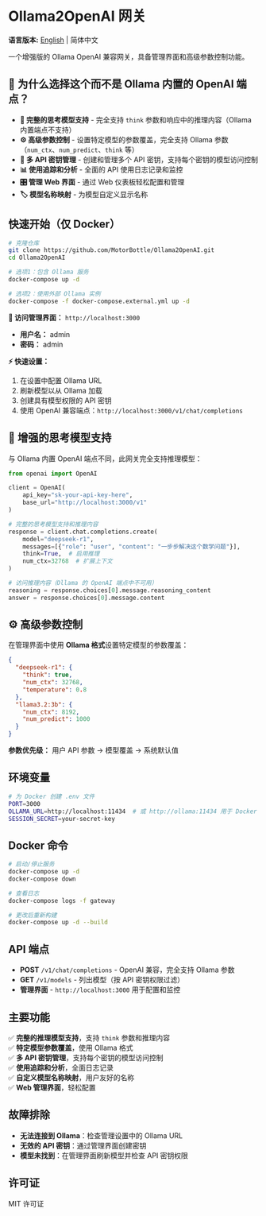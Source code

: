# Ollama2OpenAI 网关

**语言版本:** [English](README.md) | 简体中文

一个增强版的 Ollama OpenAI 兼容网关，具备管理界面和高级参数控制功能。

## 🚀 为什么选择这个而不是 Ollama 内置的 OpenAI 端点？

- **🧠 完整的思考模型支持** - 完全支持 `think` 参数和响应中的推理内容（Ollama 内置端点不支持）
- **⚙️ 高级参数控制** - 设置特定模型的参数覆盖，完全支持 Ollama 参数（`num_ctx`、`num_predict`、`think` 等）
- **🔑 多 API 密钥管理** - 创建和管理多个 API 密钥，支持每个密钥的模型访问控制
- **📊 使用追踪和分析** - 全面的 API 使用日志记录和监控
- **🎛️ 管理 Web 界面** - 通过 Web 仪表板轻松配置和管理
- **🏷️ 模型名称映射** - 为模型自定义显示名称

## 快速开始（仅 Docker）

```bash
# 克隆仓库
git clone https://github.com/MotorBottle/Ollama2OpenAI.git
cd Ollama2OpenAI

# 选项1：包含 Ollama 服务
docker-compose up -d

# 选项2：使用外部 Ollama 实例
docker-compose -f docker-compose.external.yml up -d
```

**🎯 访问管理界面：** `http://localhost:3000`
- **用户名：** admin  
- **密码：** admin

**⚡ 快速设置：**
1. 在设置中配置 Ollama URL
2. 刷新模型以从 Ollama 加载
3. 创建具有模型权限的 API 密钥
4. 使用 OpenAI 兼容端点：`http://localhost:3000/v1/chat/completions`

## 🧠 增强的思考模型支持

与 Ollama 内置 OpenAI 端点不同，此网关完全支持推理模型：

```python
from openai import OpenAI

client = OpenAI(
    api_key="sk-your-api-key-here",
    base_url="http://localhost:3000/v1"
)

# 完整的思考模型支持和推理内容
response = client.chat.completions.create(
    model="deepseek-r1",
    messages=[{"role": "user", "content": "一步步解决这个数学问题"}],
    think=True,  # 启用推理 
    num_ctx=32768  # 扩展上下文
)

# 访问推理内容（Ollama 的 OpenAI 端点中不可用）
reasoning = response.choices[0].message.reasoning_content
answer = response.choices[0].message.content
```

## ⚙️ 高级参数控制

在管理界面中使用 **Ollama 格式**设置特定模型的参数覆盖：

```json
{
  "deepseek-r1": {
    "think": true,
    "num_ctx": 32768,
    "temperature": 0.8
  },
  "llama3.2:3b": {
    "num_ctx": 8192,
    "num_predict": 1000
  }
}
```

**参数优先级：** 用户 API 参数 → 模型覆盖 → 系统默认值

## 环境变量

```bash
# 为 Docker 创建 .env 文件
PORT=3000
OLLAMA_URL=http://localhost:11434  # 或 http://ollama:11434 用于 Docker
SESSION_SECRET=your-secret-key
```

## Docker 命令

```bash
# 启动/停止服务
docker-compose up -d
docker-compose down

# 查看日志
docker-compose logs -f gateway

# 更改后重新构建  
docker-compose up -d --build
```

## API 端点

- **POST** `/v1/chat/completions` - OpenAI 兼容，完全支持 Ollama 参数
- **GET** `/v1/models` - 列出模型（按 API 密钥权限过滤）
- **管理界面** - `http://localhost:3000` 用于配置和监控

## 主要功能

✅ **完整的推理模型支持**，支持 `think` 参数和推理内容  
✅ **特定模型参数覆盖**，使用 Ollama 格式  
✅ **多 API 密钥管理**，支持每个密钥的模型访问控制  
✅ **使用追踪和分析**，全面日志记录  
✅ **自定义模型名称映射**，用户友好的名称  
✅ **Web 管理界面**，轻松配置  

## 故障排除

- **无法连接到 Ollama**：检查管理设置中的 Ollama URL
- **无效的 API 密钥**：通过管理界面创建密钥
- **模型未找到**：在管理界面刷新模型并检查 API 密钥权限

## 许可证

MIT 许可证